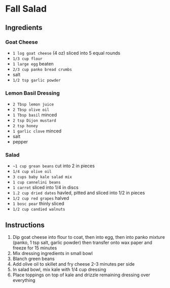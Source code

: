# Fall Salad

## Ingredients

### Goat Cheese

- `1 log goat cheese` (4 oz) sliced into 5 equal rounds
- `1/3 cup flour`
- `1 large egg` beaten
- `2/3 cup panko bread crumbs`
- salt
- `1/2 tsp garlic powder`

### Lemon Basil Dressing

- `2 Tbsp lemon juice`
- `2 Tbsp olive oil`
- `1 Tbsp basil` minced
- `2 tsp Dijon mustard`
- `2 tsp honey`
- `1 garlic clove` minced
- salt
- pepper

### Salad

- `~1 cup grean beans` cut into 2 in pieces
- `1/4 cup olive oil`
- `3 cups baby kale salad mix`
- `1 cup cannelini beans`
- `1 carrot` sliced into 1/4 in discs
- `1.2 cup dried dates` havled, pitted and sliced into 1/2 in pieces
- `1/2 cup red grapes` halved
- `1 bosc pear` thinly sliced
- `1/2 cup candied walnuts`

## Instructions

1. Dip goat cheese into flour to coat, then into egg, then into panko mixture (panko, 1 tsp salt, garlic powder) then transfer onto wax paper and freeze for 15 minutes
1. Mix dressing ingredients in small bowl
1. Blanch green beans
1. Add olive oil to skillet and fry cheese 2-3 minutes per side
1. In salad bowl, mix kale with 1/4 cup dressing
1. Place toppings on top of kale and drizzle remaining dressing over everything